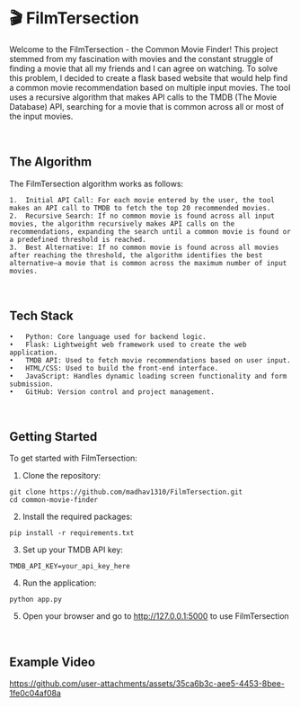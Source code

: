 # 🎬 FilmTersection 

Welcome to the FilmTersection - the Common Movie Finder! This project stemmed from my fascination with movies and the constant struggle of finding a movie that all my friends and I can agree on watching. To solve this problem, I decided to create a flask based website that would help find a common movie recommendation based on multiple input movies. The tool uses a recursive algorithm that makes API calls to the TMDB (The Movie Database) API, searching for a movie that is common across all or most of the input movies.

<br>
<h2>The Algorithm</h2>

The FilmTersection algorithm works as follows:

	1.	Initial API Call: For each movie entered by the user, the tool makes an API call to TMDB to fetch the top 20 recommended movies.
	2.	Recursive Search: If no common movie is found across all input movies, the algorithm recursively makes API calls on the recommendations, expanding the search until a common movie is found or a predefined threshold is reached.
	3.	Best Alternative: If no common movie is found across all movies after reaching the threshold, the algorithm identifies the best alternative—a movie that is common across the maximum number of input movies.

<br>
<h2>Tech Stack</h2>

	•	Python: Core language used for backend logic.
	•	Flask: Lightweight web framework used to create the web application.
	•	TMDB API: Used to fetch movie recommendations based on user input.
	•	HTML/CSS: Used to build the front-end interface.
	•	JavaScript: Handles dynamic loading screen functionality and form submission.
	•	GitHub: Version control and project management.

<br>
<h2>Getting Started</h2>

To get started with FilmTersection:

1. Clone the repository:
 ```
git clone https://github.com/madhav1310/FilmTersection.git
cd common-movie-finder
```

2. Install the required packages:
 ```
pip install -r requirements.txt
```

3. Set up your TMDB API key:
 ```
TMDB_API_KEY=your_api_key_here
```

4. Run the application:
 ```
python app.py
```

5. Open your browser and go to http://127.0.0.1:5000 to use FilmTersection

<br>
<h2>Example Video</h2>

https://github.com/user-attachments/assets/35ca6b3c-aee5-4453-8bee-1fe0c04af08a


